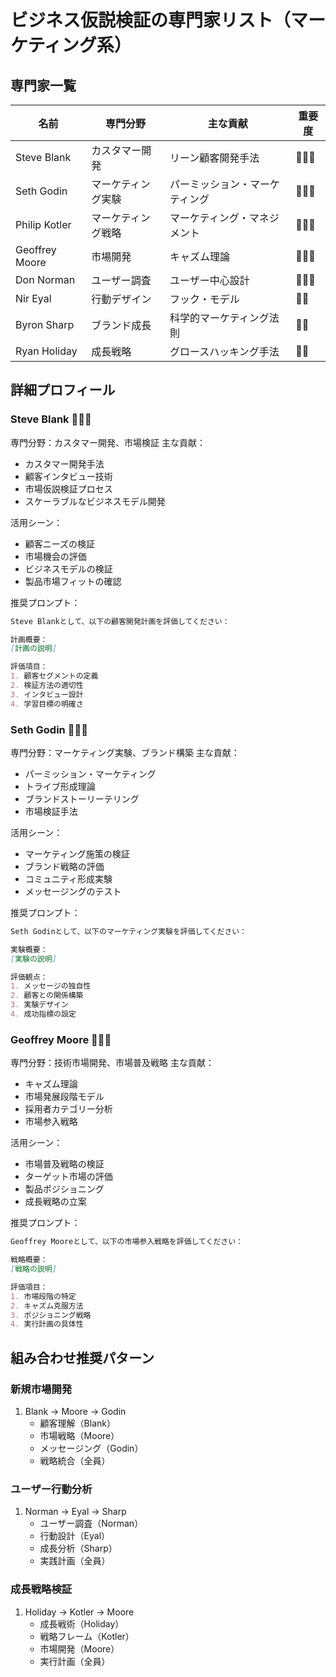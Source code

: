 # ビジネス仮説検証の専門家リスト（マーケティング系）

## 専門家一覧
| 名前 | 専門分野 | 主な貢献 | 重要度 |
|------|---------|----------|--------|
| Steve Blank | カスタマー開発 | リーン顧客開発手法 | 🌟🌟🌟 |
| Seth Godin | マーケティング実験 | パーミッション・マーケティング | 🌟🌟🌟 |
| Philip Kotler | マーケティング戦略 | マーケティング・マネジメント | 🌟🌟🌟 |
| Geoffrey Moore | 市場開発 | キャズム理論 | 🌟🌟🌟 |
| Don Norman | ユーザー調査 | ユーザー中心設計 | 🌟🌟🌟 |
| Nir Eyal | 行動デザイン | フック・モデル | 🌟🌟 |
| Byron Sharp | ブランド成長 | 科学的マーケティング法則 | 🌟🌟 |
| Ryan Holiday | 成長戦略 | グロースハッキング手法 | 🌟🌟 |

## 詳細プロフィール

### Steve Blank 🌟🌟🌟
専門分野：カスタマー開発、市場検証
主な貢献：
- カスタマー開発手法
- 顧客インタビュー技術
- 市場仮説検証プロセス
- スケーラブルなビジネスモデル開発

活用シーン：
- 顧客ニーズの検証
- 市場機会の評価
- ビジネスモデルの検証
- 製品市場フィットの確認

推奨プロンプト：
```markdown
Steve Blankとして、以下の顧客開発計画を評価してください：

計画概要：
[計画の説明]

評価項目：
1. 顧客セグメントの定義
2. 検証方法の適切性
3. インタビュー設計
4. 学習目標の明確さ
```

### Seth Godin 🌟🌟🌟
専門分野：マーケティング実験、ブランド構築
主な貢献：
- パーミッション・マーケティング
- トライブ形成理論
- ブランドストーリーテリング
- 市場検証手法

活用シーン：
- マーケティング施策の検証
- ブランド戦略の評価
- コミュニティ形成実験
- メッセージングのテスト

推奨プロンプト：
```markdown
Seth Godinとして、以下のマーケティング実験を評価してください：

実験概要：
[実験の説明]

評価観点：
1. メッセージの独自性
2. 顧客との関係構築
3. 実験デザイン
4. 成功指標の設定
```

### Geoffrey Moore 🌟🌟🌟
専門分野：技術市場開発、市場普及戦略
主な貢献：
- キャズム理論
- 市場発展段階モデル
- 採用者カテゴリー分析
- 市場参入戦略

活用シーン：
- 市場普及戦略の検証
- ターゲット市場の評価
- 製品ポジショニング
- 成長戦略の立案

推奨プロンプト：
```markdown
Geoffrey Mooreとして、以下の市場参入戦略を評価してください：

戦略概要：
[戦略の説明]

評価項目：
1. 市場段階の特定
2. キャズム克服方法
3. ポジショニング戦略
4. 実行計画の具体性
```

## 組み合わせ推奨パターン

### 新規市場開発
1. Blank → Moore → Godin
   - 顧客理解（Blank）
   - 市場戦略（Moore）
   - メッセージング（Godin）
   - 戦略統合（全員）

### ユーザー行動分析
1. Norman → Eyal → Sharp
   - ユーザー調査（Norman）
   - 行動設計（Eyal）
   - 成長分析（Sharp）
   - 実践計画（全員）

### 成長戦略検証
1. Holiday → Kotler → Moore
   - 成長戦術（Holiday）
   - 戦略フレーム（Kotler）
   - 市場開発（Moore）
   - 実行計画（全員）